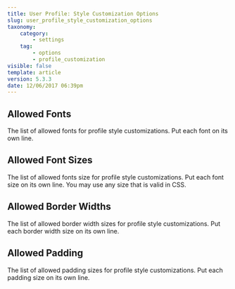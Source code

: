 ```yaml
---
title: User Profile: Style Customization Options
slug: user_profile_style_customization_options
taxonomy:
    category:
        - settings
    tag:
        - options
        - profile_customization
visible: false
template: article
version: 5.3.3
date: 12/06/2017 06:39pm
---
```


## Allowed Fonts
The list of allowed fonts for profile style customizations. Put each font on its own line.

## Allowed Font Sizes
The list of allowed fonts size for profile style customizations. Put each font size on its own line. You may use any size that is valid in CSS.

## Allowed Border Widths
The list of allowed border width sizes for profile style customizations. Put each border width size on its own line.

## Allowed Padding
The list of allowed padding sizes for profile style customizations. Put each padding size on its own line.



